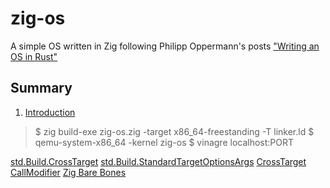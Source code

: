 # zig-os
A simple OS written in Zig following Philipp Oppermann's posts ["Writing an OS in Rust"](https://os.phil-opp.com/)

## Summary
1. [Introduction](./docs/01_introduction.md)

> $ zig build-exe zig-os.zig -target x86_64-freestanding -T linker.ld
> $ qemu-system-x86_64 -kernel zig-os
> $ vinagre localhost:PORT

[std.Build.CrossTarget](https://ziglang.org/documentation/master/std/#A;std:Build.CrossTarget)
[std.Build.StandardTargetOptionsArgs](https://ziglang.org/documentation/master/std/#A;std:Build.StandardTargetOptionsArgs)
[CrossTarget](https://github.com/ziglang/zig-bootstrap/blob/a836b63c1ae8e734a0f94cc4031610adfb4bedf7/zig/lib/std/zig/CrossTarget.zig)
[CallModifier](https://github.com/ziglang/zig-bootstrap/blob/a836b63c1ae8e734a0f94cc4031610adfb4bedf7/zig/lib/std/builtin.zig)
[Zig Bare Bones](https://wiki.osdev.org/Zig_Bare_Bones)
